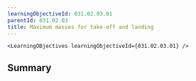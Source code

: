 ```yaml
---
learningObjectiveId: 031.02.03.01
parentId: 031.02.03
title: Maximum masses for take-off and landing
---
```


```tsx eval
<LearningOBjectives learningObjectiveId={031.02.03.01} />
```

## Summary
